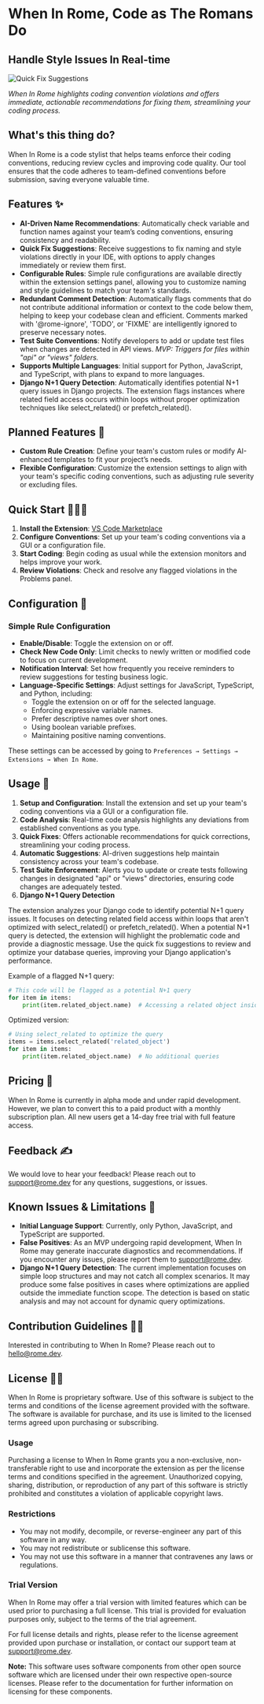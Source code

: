 # When In Rome, Code as The Romans Do


## Handle Style Issues In Real-time

![Quick Fix Suggestions](https://raw.githubusercontent.com/software-trizzey/images/main/assets/images/quick-fix-demo.gif)

*When In Rome highlights coding convention violations and offers immediate, actionable recommendations for fixing them, streamlining your coding process.*

## What's this thing do?

When In Rome is a code stylist that helps teams enforce their coding conventions, reducing review cycles and improving code quality. Our tool ensures that the code adheres to team-defined conventions before submission, saving everyone valuable time.

## Features ✨

- **AI-Driven Name Recommendations**: Automatically check variable and function names against your team’s coding conventions, ensuring consistency and readability.
- **Quick Fix Suggestions**: Receive suggestions to fix naming and style violations directly in your IDE, with options to apply changes immediately or review them first.
- **Configurable Rules**: Simple rule configurations are available directly within the extension settings panel, allowing you to customize naming and style guidelines to match your team's standards.
- **Redundant Comment Detection**: Automatically flags comments that do not contribute additional information or context to the code below them, helping to keep your codebase clean and efficient. Comments marked with '@rome-ignore', 'TODO', or 'FIXME' are intelligently ignored to preserve necessary notes.
- **Test Suite Conventions**: Notify developers to add or update test files when changes are detected in API views. *MVP: Triggers for files within "api" or "views" folders.*
- **Supports Multiple Languages**: Initial support for Python, JavaScript, and TypeScript, with plans to expand to more languages.
- **Django N+1 Query Detection**: Automatically identifies potential N+1 query issues in Django projects. The extension flags instances where related field access occurs within loops without proper optimization techniques like select_related() or prefetch_related().

## Planned Features 🧭

- **Custom Rule Creation**: Define your team's custom rules or modify AI-enhanced templates to fit your project’s needs.
- **Flexible Configuration**: Customize the extension settings to align with your team's specific coding conventions, such as adjusting rule severity or excluding files.

## Quick Start 🏃‍♂️💨

1. **Install the Extension**: [VS Code Marketplace](https://marketplace.visualstudio.com/items?itemName=Alchemized.when-in-rome)
2. **Configure Conventions**: Set up your team's coding conventions via a GUI or a configuration file.
3. **Start Coding**: Begin coding as usual while the extension monitors and helps improve your work.
4. **Review Violations**: Check and resolve any flagged violations in the Problems panel.

## Configuration 🧪

### Simple Rule Configuration

- **Enable/Disable**: Toggle the extension on or off.
- **Check New Code Only**: Limit checks to newly written or modified code to focus on current development.
- **Notification Interval**: Set how frequently you receive reminders to review suggestions for testing business logic.
- **Language-Specific Settings**: Adjust settings for JavaScript, TypeScript, and Python, including:
  - Toggle the extension on or off for the selected language.
  - Enforcing expressive variable names.
  - Prefer descriptive names over short ones.
  - Using boolean variable prefixes.
  - Maintaining positive naming conventions.

These settings can be accessed by going to `Preferences → Settings → Extensions → When In Rome`.

## Usage 📖

1. **Setup and Configuration**: Install the extension and set up your team's coding conventions via a GUI or a configuration file.
2. **Code Analysis**: Real-time code analysis highlights any deviations from established conventions as you type.
3. **Quick Fixes**: Offers actionable recommendations for quick corrections, streamlining your coding process.
4. **Automatic Suggestions**: AI-driven suggestions help maintain consistency across your team's codebase.
5. **Test Suite Enforcement**: Alerts you to update or create tests following changes in designated "api" or "views" directories, ensuring code changes are adequately tested.
6. **Django N+1 Query Detection**

The extension analyzes your Django code to identify potential N+1 query issues.
It focuses on detecting related field access within loops that aren't optimized with select_related() or prefetch_related().
When a potential N+1 query is detected, the extension will highlight the problematic code and provide a diagnostic message.
Use the quick fix suggestions to review and optimize your database queries, improving your Django application's performance.

Example of a flagged N+1 query:
```python
# This code will be flagged as a potential N+1 query
for item in items:
    print(item.related_object.name)  # Accessing a related object inside a loop
```

Optimized version:
```python
# Using select_related to optimize the query
items = items.select_related('related_object')
for item in items:
    print(item.related_object.name)  # No additional queries
```

## Pricing 🤑

When In Rome is currently in alpha mode and under rapid development. However, we plan to convert this to a paid product with a monthly subscription plan. All new users get a 14-day free trial with full feature access.

## Feedback ✍️

We would love to hear your feedback! Please reach out to [support@rome.dev](mailto:support@rome.dev) for any questions, suggestions, or issues.

## Known Issues & Limitations 🐞

- **Initial Language Support**: Currently, only Python, JavaScript, and TypeScript are supported.
- **False Positives**: As an MVP undergoing rapid development, When In Rome may generate inaccurate diagnostics and recommendations. If you encounter any issues, please report them to [support@rome.dev](mailto:support@rome.dev).
- **Django N+1 Query Detection**: The current implementation focuses on simple loop structures and may not catch all complex scenarios.
It may produce some false positives in cases where optimizations are applied outside the immediate function scope.
The detection is based on static analysis and may not account for dynamic query optimizations.

## Contribution Guidelines 👯‍♀️

Interested in contributing to When In Rome? Please reach out to [hello@rome.dev](mailto:hello@rome.dev).

## License 👮‍♂️

When In Rome is proprietary software. Use of this software is subject to the terms and conditions of the license agreement provided with the software. The software is available for purchase, and its use is limited to the licensed terms agreed upon purchasing or subscribing.

### Usage

Purchasing a license to When In Rome grants you a non-exclusive, non-transferable right to use and incorporate the extension as per the license terms and conditions specified in the agreement. Unauthorized copying, sharing, distribution, or reproduction of any part of this software is strictly prohibited and constitutes a violation of applicable copyright laws.

### Restrictions

- You may not modify, decompile, or reverse-engineer any part of this software in any way.
- You may not redistribute or sublicense this software.
- You may not use this software in a manner that contravenes any laws or regulations.

### Trial Version

When In Rome may offer a trial version with limited features which can be used prior to purchasing a full license. This trial is provided for evaluation purposes only, subject to the terms of the trial agreement.

For full license details and rights, please refer to the license agreement provided upon purchase or installation, or contact our support team at [support@rome.dev](mailto:support@rome.dev).

**Note:** This software uses software components from other open source software which are licensed under their own respective open-source licenses. Please refer to the documentation for further information on licensing for these components.

